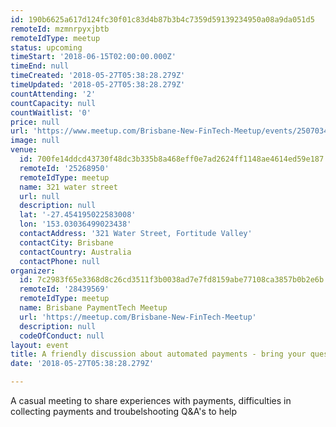 ```yaml
---
id: 190b6625a617d124fc30f01c83d4b87b3b4c7359d59139234950a08a9da051d5
remoteId: mzmnrpyxjbtb
remoteIdType: meetup
status: upcoming
timeStart: '2018-06-15T02:00:00.000Z'
timeEnd: null
timeCreated: '2018-05-27T05:38:28.279Z'
timeUpdated: '2018-05-27T05:38:28.279Z'
countAttending: '2'
countCapacity: null
countWaitlist: '0'
price: null
url: 'https://www.meetup.com/Brisbane-New-FinTech-Meetup/events/250703401/'
image: null
venue:
  id: 700fe14ddcd43730f48dc3b335b8a468eff0e7ad2624ff1148ae4614ed59e187
  remoteId: '25268950'
  remoteIdType: meetup
  name: 321 water street
  url: null
  description: null
  lat: '-27.454195022583008'
  lon: '153.03036499023438'
  contactAddress: '321 Water Street, Fortitude Valley'
  contactCity: Brisbane
  contactCountry: Australia
  contactPhone: null
organizer:
  id: 7c2983f65e3368d8c26cd3511f3b0038ad7e7fd8159abe77108ca3857b0b2e6b
  remoteId: '28439569'
  remoteIdType: meetup
  name: Brisbane PaymentTech Meetup
  url: 'https://meetup.com/Brisbane-New-FinTech-Meetup'
  description: null
  codeOfConduct: null
layout: event
title: A friendly discussion about automated payments - bring your questions!
date: '2018-05-27T05:38:28.279Z'

---
```

<p>A casual meeting to share experiences with payments, difficulties in collecting payments and troubelshooting Q&amp;A's to help</p>

